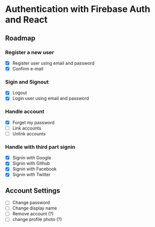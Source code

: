 # Authentication with Firebase Auth and React

## Roadmap

### Register a new user

- [x] Register user using email and password
- [x] Confirm e-mail

### Sigin and Signout

- [x] Logout
- [x] Login user using email and password

### Handle account

- [x] Forget my password
- [ ] Link accounts
- [ ] Unlink accounts

### Handle with third part signin

- [x] Signin with Google
- [x] Signin with Github
- [x] Signin with Facebook
- [x] Signin with Twitter

## Account Settings

- [ ] Change password
- [ ] Change display name
- [ ] Remove account (?)
- [ ] change profile photo (?)
